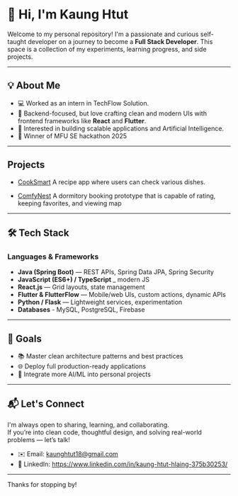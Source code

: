 # 👋 Hi, I'm Kaung Htut

Welcome to my personal repository! I'm a passionate and curious self-taught developer on a journey to become a **Full Stack Developer**. This space is a collection of my experiments, learning progress, and side projects.

---

## 💡 About Me

- 💻 Worked as an intern in TechFlow Solution.
- 🧰 Backend-focused, but love crafting clean and modern UIs with frontend frameworks like **React** and **Flutter**.
- 🧪 Interested in building scalable applications and Artificial Intelligence.
- 🥇 Winner of MFU SE hackathon 2025

---

## Projects

- [CookSmart](https://github.com/KaungHtut18/CookSmart) A recipe app where users can check various dishes.
  
- [ComfyNest](https://github.com/KaungHtut18/ComfyNest) A dormitory booking prototype that is capable of rating, keeping favorites, and viewing map
  
---

## 🛠️ Tech Stack

### Languages & Frameworks
- **Java (Spring Boot)** — REST APIs, Spring Data JPA, Spring Security
- **JavaScript (ES6+) / TypeScript** _ modern JS
- **React.js** — Grid layouts, state management
- **Flutter & FlutterFlow** — Mobile/web UIs, custom actions, dynamic APIs
- **Python / Flask** — Lightweight services, experimentation
- **Databases** - MySQL, PostgreSQL, Firebase

---


## 🎯 Goals

- 📚 Master clean architecture patterns and best practices
- 🌐 Deploy full production-ready applications
- 🤖 Integrate more AI/ML into personal projects

---

## 📬 Let's Connect

I'm always open to sharing, learning, and collaborating.  
If you’re into clean code, thoughtful design, and solving real-world problems — let’s talk!

- ✉️ Email: kaunghtut18@gmail.com
- 💼 LinkedIn: https://www.linkedin.com/in/kaung-htut-hlaing-375b30253/

---

Thanks for stopping by!  

